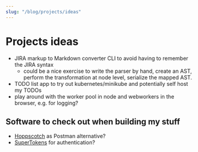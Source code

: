 ```yaml
---
slug: "/blog/projects/ideas"
---
```


# Projects ideas

- JIRA markup to Markdown converter CLI to avoid having to remember the JIRA syntax
  - could be a nice exercise to write the parser by hand, create an AST, perform the transformation at node level, serialize the mapped AST.
- TODO list app to try out kubernetes/minikube and potentially self host my TODOs
- play around with the worker pool in node and webworkers in the browser, e.g. for logging?

## Software to check out when building my stuff

- [Hoppscotch](https://hoppscotch.io/) as Postman alternative?
- [SuperTokens](https://supertokens.com/) for authentication?
